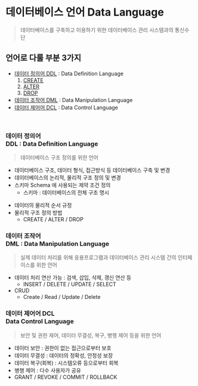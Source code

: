 # 데이터베이스 언어 Data Language


> 데이터베이스를 구축하고 이용하기 위한 데이터베이스 관리 시스템과의 통신수단
## 언어로 다룰 부분 3가지
- [데이터 정의어 DDL](/Users/saehim/Desktop/TIL/Database/SQL/DDL.md) : Data Definition Language
    1. [CREATE](/Users/saehim/Desktop/TIL/Database/SQL/CREATE.MD)
    2. [ALTER](/Users/saehim/Desktop/TIL/Database/SQL/ALTER.MD)
    3. [DROP](#drop)
- [데이터 조작어 DML](/Users/saehim/Desktop/TIL/Database/SQL/DML.md) : Data Manipulation Language
- [데이터 제어어 DCL](/Users/saehim/Desktop/TIL/Database/SQL/DCL.md) : Data Control Language

<br>

### 데이터 정의어 <br> DDL : Data Definition Language
> 데이터베이스 구조 정의를 위한 언어
* 데이터베이스 구조, 데이터 형식, 접근방식 등 데이터베이스 구축 및 변경
* 데이터베이스의 논리적, 물리적 구조 정의 및 변경
* 스키마 Schema 에 사용되는 제약 조건 정의
    - 스키마 : 데이터베이스의 전체 구조 명시
- 데이터의 물리적 순서 규정
- 물리적 구조 정의 방법
    - CREATE / ALTER / DROP

### 데이터 조작어 <br> DML : Data Manipulation Language
> 실제 데이터 처리를 위해 응용프로그램과 데이터베이스 관리 시스템 간의 인터페이스를 위한 언어
- 데이터 처리 연산 가능 : 검색, 삽입, 삭제, 갱신 연산 등
    - INSERT / DELETE / UPDATE / SELECT
- CRUD
    - Create / Read / Update / Delete


### 데이터 제어어 DCL <BR> Data Control Language
> 보안 및 권한 제어, 데이터 무결성, 복구, 병행 제어 등을 위한 언어
- 데이터 보안 : 권한이 없는 접근으로부터 보호
- 데이터 무결성 : 데이터의 정확성, 안정성 보장
- 데이터 복구(회복) : 시스템오류 등으로부터 회복
- 병행 제어 : 다수 사용자가 공유
- GRANT / REVOKE / COMMIT / ROLLBACK